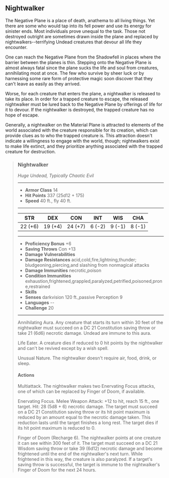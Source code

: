 ## Nightwalker
The Negative Plane is a place of death, anathema to all living things. Yet there are some who would tap into its fell power and use its energy for sinister ends. Most individuals prove unequal to the task. Those not destroyed outright are sometimes drawn inside the plane and replaced by nightwalkers--terrifying Undead creatures that devour all life they encounter.

One can reach the Negative Plane from the Shadowfell in places where the barrier between the planes is thin. Stepping onto the Negative Plane is almost always fatal since the plane sucks the life and soul from creatures, annihilating most at once. The few who survive by sheer luck or by harnessing some rare form of protective magic soon discover that they can't leave as easily as they arrived.

Worse, for each creature that enters the plane, a nightwalker is released to take its place. In order for a trapped creature to escape, the released nightwalker must be lured back to the Negative Plane by offerings of life for it to devour. If the nightwalker is destroyed, the trapped creature has no hope of escape.

Generally, a nightwalker on the Material Plane is attracted to elements of the world associated with the creature responsible for its creation, which can provide clues as to who the trapped creature is. This attraction doesn't indicate a willingness to engage with the world, though; nightwalkers exist to make life extinct, and they prioritize anything associated with the trapped creature for destruction.


>### Nightwalker
>*Huge Undead, Typically Chaotic Evil*
>___
>- **Armor Class** 14
>- **Hit Points** 337 (25d12 + 175)
>- **Speed** 40 ft., fly 40 ft.
>___
>|**STR**|**DEX**|**CON**|**INT**|**WIS**|**CHA**|
>|:---:|:---:|:---:|:---:|:---:|:---:|
>|22 (+6)|19 (+4)|24 (+7)|6 (-2)|9 (-1)|8 (-1)|
>
>___
>- **Proficiency Bonus** +6
>- **Saving Throws** Con +13
>- **Damage Vulnerabilities** 
>- **Damage Resistances** acid,cold,fire,lightning,thunder; bludgeoning,piercing,and slashing from nonmagical attacks
>- **Damage Immunities** necrotic,poison
>- **Condition Immunities** exhaustion,frightened,grappled,paralyzed,petrified,poisoned,prone,restrained
>- **Skills** 
>- **Senses** darkvision 120 ft.,passive Perception 9
>- **Languages** --
>- **Challenge** 20
>___
>Annihilating Aura. Any creature that starts its turn within 30 feet of the nightwalker must succeed on a DC 21 Constitution saving throw or take 21 (6d6) necrotic damage. Undead are immune to this aura.
>
>Life Eater. A creature dies if reduced to 0 hit points by the nightwalker and can't be revived except by a wish spell.
>
>Unusual Nature. The nightwalker doesn't require air, food, drink, or sleep.
>
>#### Actions
>Multiattack. The nightwalker makes two Enervating Focus attacks, one of which can be replaced by Finger of Doom, if available.
>
>Enervating Focus. Melee Weapon Attack: +12 to hit, reach 15 ft., one target. Hit: 28 (5d8 + 6) necrotic damage. The target must succeed on a DC 21 Constitution saving throw or its hit point maximum is reduced by an amount equal to the necrotic damage taken. This reduction lasts until the target finishes a long rest. The target dies if its hit point maximum is reduced to 0.
>
>Finger of Doom (Recharge 6). The nightwalker points at one creature it can see within 300 feet of it. The target must succeed on a DC 21 Wisdom saving throw or take 39 (6d12) necrotic damage and become frightened until the end of the nightwalker's next turn. While frightened in this way, the creature is also paralyzed. If a target's saving throw is successful, the target is immune to the nightwalker's Finger of Doom for the next 24 hours.
>
